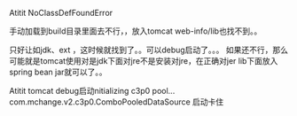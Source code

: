 Atitit NoClassDefFoundError


手动加载到build目录里面去不行，，放入tomcat web-info/lib也找不到。。

只好让如jdk、ext ，这时候就找到了。。可以debug启动了。。。
如果还不行，那么可能就是tomcat使用对是jdk下面对jre不是安装对jre，在正确对jer lib下面放入spring bean jar就可以了。。

Atitit tomcat debug启动nitializing c3p0 pool... com.mchange.v2.c3p0.ComboPooledDataSource 启动卡住


